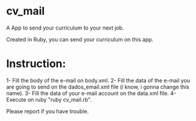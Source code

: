 cv_mail
=======

A App to send your curriculum to your next job.

Created in Ruby, you can send your curriculum on this app.

Instruction:
================================================
1- Fill the body of the e-mail on body.xml.
2- Fill the data of the e-mail you are going to send on the dados_email.xml file (i know, i gonna change this name).
3- Fill the data of your e-mail account on the data.xml file.
4- Execute on ruby "ruby cv_mail.rb".


Please report if you have trouble. 

